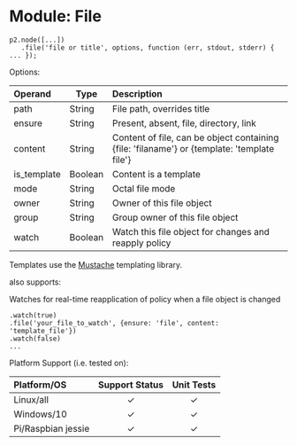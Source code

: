 # Module: File

    p2.node([...])
       .file('file or title', options, function (err, stdout, stderr) { ... });

Options:

| Operand     | Type    | Description                            |
|:------------|---------|:---------------------------------------|
| path        | String  | File path, overrides title             |
| ensure      | String  | Present, absent, file, directory, link |
| content     | String  | Content of file, can be object containing {file: 'filaname'} or {template: 'template file'} |
| is_template | Boolean | Content is a template                  |
| mode        | String  | Octal file mode                        |
| owner       | String  | Owner of this file object              |
| group       | String  | Group owner of this file object        |
| watch       | Boolean | Watch this file object for changes and reapply policy |

Templates use the [Mustache](https://www.npmjs.com/package/mustache) templating library.

also supports:

Watches for real-time reapplication of policy when a file object is changed

    .watch(true)
    .file('your_file_to_watch', {ensure: 'file', content: 'template_file'})
    .watch(false)
    ...

Platform Support (i.e. tested on):

| Platform/OS | Support Status | Unit Tests |
|:------------|:--------------:|:----------:|
| Linux/all   | &#x2713; | &#x2713; |
| Windows/10  | &#x2713; | &#x2713; |
| Pi/Raspbian jessie  | &#x2713; | &#x2713; |
